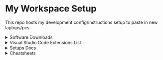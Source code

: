 # My Workspace Setup

This repo hosts my development config/instructions setup to paste in new laptops/pcs.

<details>
  <summary>Software Downloads</summary>

- [Docker Desktop](https://www.docker.com/products/docker-desktop)
- [Figma](https://www.figma.com/downloads/)
- [Firefox Developer Edition](https://www.mozilla.org/en-US/firefox/developer/)
- [Git](https://git-scm.com/downloads)
- [Google Chrome](https://www.google.com/intl/en_ca/chrome/)
- [Microsoft Edge](https://www.microsoft.com/en-us/edge)
- [Postman](https://www.postman.com/downloads/)
- [Robo 3T](https://www.robomongo.org/download)
- [Visual Studio Code](https://code.visualstudio.com/download)
</details>

<details>
<summary>Visual Studio Code Extensions List</summary>

## Essential Extensions

- Docker by Microsoft
- DotENV by mikestead
- ES7 React/Redux/Graphql Snippets by dsznajder
- ESLint by Microsoft
- GitLens by GitKraken
- GraphQL by Graphql Foundation
- Material Icon Theme by Philipp Kief
- Prettier by Prettier
- PostCSS Language Support by csstools
- Project Manager by Alessandro Fragnani

## Optional Extensions

- Live Server by Ritwick Dey
- Shopify liquid by Shopify
- Tailwind CSS IntelliSense by Tailwind Labs
- Vetur by Pine Wu
- Vue Language Features by Johnson Chu

</details>

<details>
<summary>Setups Docs</summary>

- SSH keys [Docs](https://docs.github.com/en/authentication/connecting-to-github-with-ssh/generating-a-new-ssh-key-and-adding-it-to-the-ssh-agent)
</details>

<details>
<summary>Cheatsheets</summary>

- VSCode Keyboard shortcuts for Mac [here](https://code.visualstudio.com/shortcuts/keyboard-shortcuts-macos.pdf).
- VSCode Keyboard shortcuts for [here](https://code.visualstudio.com/shortcuts/keyboard-shortcuts-windows.pdf).
</details>
